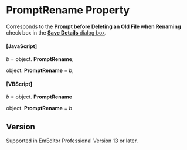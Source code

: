 # PromptRename Property

Corresponds to the **Prompt before Deleting an Old File when Renaming** check box in the [**Save Details** dialog box](../../dlg/properties/file/save_details/index).

#### \[JavaScript\]

_b_ =
object. **PromptRename**;

object. **PromptRename** = _b_;

#### \[VBScript\]

_b_ =
object. **PromptRename**

object. **PromptRename** = _b_

## Version

Supported in EmEditor Professional Version 13 or later.